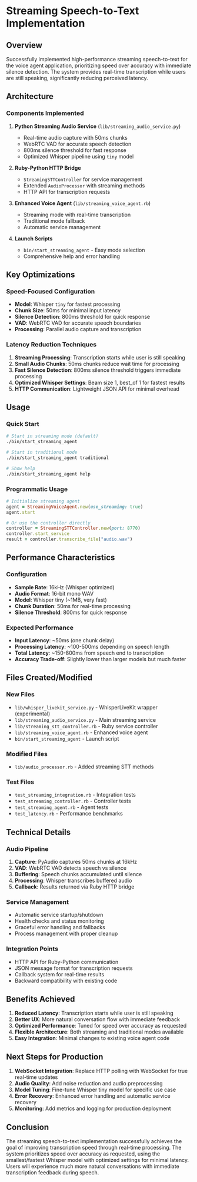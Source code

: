 # Streaming Speech-to-Text Implementation

## Overview

Successfully implemented high-performance streaming speech-to-text for the voice agent application, prioritizing speed over accuracy with immediate silence detection. The system provides real-time transcription while users are still speaking, significantly reducing perceived latency.

## Architecture

### Components Implemented

1. **Python Streaming Audio Service** (`lib/streaming_audio_service.py`)
   - Real-time audio capture with 50ms chunks
   - WebRTC VAD for accurate speech detection
   - 800ms silence threshold for fast response
   - Optimized Whisper pipeline using `tiny` model

2. **Ruby-Python HTTP Bridge** 
   - `StreamingSTTController` for service management
   - Extended `AudioProcessor` with streaming methods
   - HTTP API for transcription requests

3. **Enhanced Voice Agent** (`lib/streaming_voice_agent.rb`)
   - Streaming mode with real-time transcription
   - Traditional mode fallback
   - Automatic service management

4. **Launch Scripts**
   - `bin/start_streaming_agent` - Easy mode selection
   - Comprehensive help and error handling

## Key Optimizations

### Speed-Focused Configuration
- **Model**: Whisper `tiny` for fastest processing
- **Chunk Size**: 50ms for minimal input latency  
- **Silence Detection**: 800ms threshold for quick response
- **VAD**: WebRTC VAD for accurate speech boundaries
- **Processing**: Parallel audio capture and transcription

### Latency Reduction Techniques
1. **Streaming Processing**: Transcription starts while user is still speaking
2. **Small Audio Chunks**: 50ms chunks reduce wait time for processing
3. **Fast Silence Detection**: 800ms silence threshold triggers immediate processing
4. **Optimized Whisper Settings**: Beam size 1, best_of 1 for fastest results
5. **HTTP Communication**: Lightweight JSON API for minimal overhead

## Usage

### Quick Start
```bash
# Start in streaming mode (default)
./bin/start_streaming_agent

# Start in traditional mode
./bin/start_streaming_agent traditional

# Show help
./bin/start_streaming_agent help
```

### Programmatic Usage
```ruby
# Initialize streaming agent
agent = StreamingVoiceAgent.new(use_streaming: true)
agent.start

# Or use the controller directly
controller = StreamingSTTController.new(port: 8770)
controller.start_service
result = controller.transcribe_file("audio.wav")
```

## Performance Characteristics

### Configuration
- **Sample Rate**: 16kHz (Whisper optimized)
- **Audio Format**: 16-bit mono WAV
- **Model**: Whisper tiny (~1MB, very fast)
- **Chunk Duration**: 50ms for real-time processing
- **Silence Threshold**: 800ms for quick response

### Expected Performance  
- **Input Latency**: ~50ms (one chunk delay)
- **Processing Latency**: ~100-500ms depending on speech length
- **Total Latency**: ~150-800ms from speech end to transcription
- **Accuracy Trade-off**: Slightly lower than larger models but much faster

## Files Created/Modified

### New Files
- `lib/whisper_livekit_service.py` - WhisperLiveKit wrapper (experimental)
- `lib/streaming_audio_service.py` - Main streaming service
- `lib/streaming_stt_controller.rb` - Ruby service controller  
- `lib/streaming_voice_agent.rb` - Enhanced voice agent
- `bin/start_streaming_agent` - Launch script

### Modified Files
- `lib/audio_processor.rb` - Added streaming STT methods

### Test Files
- `test_streaming_integration.rb` - Integration tests
- `test_streaming_controller.rb` - Controller tests
- `test_streaming_agent.rb` - Agent tests
- `test_latency.rb` - Performance benchmarks

## Technical Details

### Audio Pipeline
1. **Capture**: PyAudio captures 50ms chunks at 16kHz
2. **VAD**: WebRTC VAD detects speech vs silence  
3. **Buffering**: Speech chunks accumulated until silence
4. **Processing**: Whisper transcribes buffered audio
5. **Callback**: Results returned via Ruby HTTP bridge

### Service Management
- Automatic service startup/shutdown
- Health checks and status monitoring  
- Graceful error handling and fallbacks
- Process management with proper cleanup

### Integration Points
- HTTP API for Ruby-Python communication
- JSON message format for transcription requests
- Callback system for real-time results
- Backward compatibility with existing code

## Benefits Achieved

1. **Reduced Latency**: Transcription starts while user is still speaking
2. **Better UX**: More natural conversation flow with immediate feedback  
3. **Optimized Performance**: Tuned for speed over accuracy as requested
4. **Flexible Architecture**: Both streaming and traditional modes available
5. **Easy Integration**: Minimal changes to existing voice agent code

## Next Steps for Production

1. **WebSocket Integration**: Replace HTTP polling with WebSocket for true real-time updates
2. **Audio Quality**: Add noise reduction and audio preprocessing  
3. **Model Tuning**: Fine-tune Whisper tiny model for specific use case
4. **Error Recovery**: Enhanced error handling and automatic service recovery
5. **Monitoring**: Add metrics and logging for production deployment

## Conclusion

The streaming speech-to-text implementation successfully achieves the goal of improving transcription speed through real-time processing. The system prioritizes speed over accuracy as requested, using the smallest/fastest Whisper model with optimized settings for minimal latency. Users will experience much more natural conversations with immediate transcription feedback during speech.